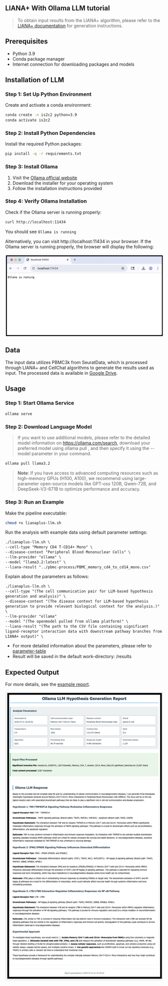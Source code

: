 ## LIANA+ With Ollama LLM tutorial
> To obtain input results from the LIANA+ algorithm, please refer to the [LIANA+ documentation](https://liana-py.readthedocs.io/en/latest/notebooks/basic_usage.html) for generation instructions.


## Prerequisites
- Python 3.9
- Conda package manager
- Internet connection for downloading packages and models

## Installation of LLM

### Step 1: Set Up Python Environment
Create and activate a conda environment:

```bash
conda create -n is2c2 python=3.9
conda activate is2c2
```

### Step 2: Install Python Dependencies
Install the required Python packages:

```bash
pip install -q -r requirements.txt
```

### Step 3: Install Ollama
1. Visit the [Ollama official website](https://ollama.com/download)
2. Download the installer for your operating system
3. Follow the installation instructions provided

### Step 4: Verify Ollama Installation
Check if the Ollama server is running properly:

```bash
curl http://localhost:11434
```

You should see `Ollama is running`

Alternatively, you can visit http://localhost:11434 in your browser. If the Ollama server is running properly, the browser will display the following:

![ollama](/screenshots/ollama-success.png)

## Data
The input data utilizes PBMC3k from SeuratData, which is processed through LIANA+ and CellChat algorithms to generate the results used as input. The processed data is available in [Google Drive](https://drive.google.com/file/d/1ZifaMtldX4lvSkB1YrmA_P1V-YPVIAZM/view?usp=sharing).

## Usage
### Step 1: Start Ollama Service
```bash
ollama serve
```

### Step 2: Download Language Model
> If you want to use additional models, please refer to the detailed model information on https://ollama.com/search, download your preferred model using ollama pull <model-name>, and then specify it using the --model parameter in your command.
```bash
ollama pull llama3.2
```
> **Note**: If you have access to advanced computing resources such as high-memory GPUs (H100, A100), we recommend using large-parameter open-source models like GPT-oss 120B, Qwen-72B, and DeepSeek-V3-671B to optimize performance and accuracy.

### Step 3: Run an Example
Make the pipeline executable:

```bash
chmod +x lianaplus-llm.sh
```

Run the analysis with example data using default parameter settings:

```shell
./lianaplus-llm.sh \
--cell-type "Memory CD4 T-CD14+ Mono" \
--disease-context "Peripheral Blood Mononuclear Cells" \
--llm-provider "ollama" \
--model "llama3.2:latest" \
--liana-result "../pbmc-process/PBMC_memory_cd4_to_cd14_mono.csv"
```

Explain about the parameters as follows: 

```shell
./lianaplus-llm.sh \
--cell-type "(The cell communication pair for LLM-based hypothesis generation and analysis)" \
--disease-context "(The disease context for LLM-based hypothesis generation to provide relevant biological context for the analysis.)" \
--llm-provider "ollama"
--model "(The openmodel pulled from ollama platform)" \
--liana-result "(The path to the CSV file containing significant ligand-receptor interaction data with downstream pathway branches from LIANA+ output)" \

```
* For more detailed information about the parameters, please refer to [parameter-table](../../parameters.md)
* Result will be saved in the default work-directory: /results


## Expected Output
For more details, see the [example report](https://mocha.houstonmethodist.org/iS2C2/ollama-llama32-liana-plus.html).

![example-output](../../screenshots/output/lianaplus/ollama/ollama-lianaplus.png)